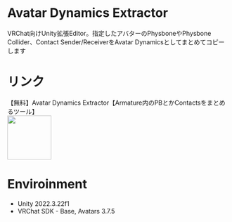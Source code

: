 # Avatar Dynamics Extractor
VRChat向けUnity拡張Editor。指定したアバターのPhysboneやPhysbone Collider、Contact Sender/ReceiverをAvatar Dynamicsとしてまとめてコピーします

# リンク
【無料】Avatar Dynamics Extractor【Armature内のPBとかContactsをまとめるツール】  
<a href="https://kesera2.booth.pm/items/6501799"><img width="100" src="https://github.com/user-attachments/assets/46e94bf1-b262-4520-b7b4-4f630dc93d07"></a>


# Enviroinment
- Unity 2022.3.22f1
- VRChat SDK - Base, Avatars 3.7.5
